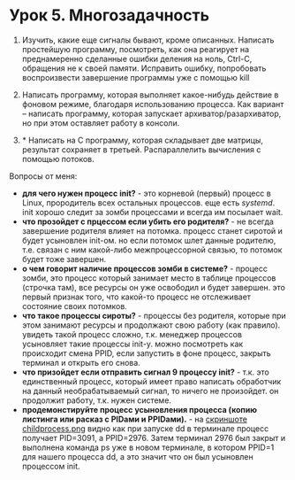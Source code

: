 # Урок 5. Многозадачность
1. Изучить, какие еще сигналы бывают, кроме описанных. Написать простейшую программу, посмотреть, как она реагирует на преднамеренно сделанные ошибки деления на ноль, Ctrl-C, обращения не к своей памяти. Исправить ошибку, попробовать воспроизвести завершение программы уже с помощью kill

2. Написать программу, которая выполняет какое-нибудь действие в фоновом режиме, благодаря использованию процесса. Как вариант – написать программу, которая запускает архиватор/разархиватор, но при этом оставляет работу в консоли.

3. \* Написать на C программу, которая складывает две матрицы, результат сохраняет в третьей. Распараллелить вычисления с помощью потоков.

Вопросы от меня:
- **для чего нужен процесс init?** - это корневой (первый) процесс в Linux, прородитель всех остальных процессов. еще есть *systemd*. init хорошо следит за зомби процессами и всегда им посылает wait.
- **что прозойдет с прцессом если убить его родителя?** - не всегда завершение родителя влияет на потомка. процесс станет сиротой и будет усыновлен init-ом. но если потомок шлет данные родителю, т.е. связан с ним какой-либо межпроцессорной связью, то потомок будет тоже завершен.
- **о чем говорит наличие процессов зомби в системе?** - процесс зомби, это процесс который занимает место в таблице процессов (строчка там), все ресурсы он уже освободил и будет завершен. это первый признак того, что какой-то процесс не отслеживает состояние своих потомков.
- **что такое процессы сироты?** - процессы без родителя, которые при этом занимают ресурсы и продолжают свою работу (как правило). увидеть такой процесс сложно, т.к. менеджер процессов усыновляет такие процессы init-у. можно посмотреть как происходит смена PPID, если запустить в фоне процесс, закрыть терминал и открыть его снова.
- **что призойдет если отправить сигнал 9 процессу init?** - т.к. это единственный процесс, который имеет право написать обработчик на данный необрабатываемый сигнал, то ничего не произойдет. он продолжит работу, т.к. нужен системе.
- **продемонстируйте процесс усыновления процесса (копию листинга или расказ с PIDами и PPIDами).** - на [скриншоте childprocess.png](childprocess.png) видно как при запуске dd в терминале процесс получает PID=3091, а PPID=2976. Затем терминал 2976 был закрыт и выполнена команда ps уже в новом терминале, в котором PPID=1 для нашего процесса dd, а это значит что он был усыновлен процессом init.
